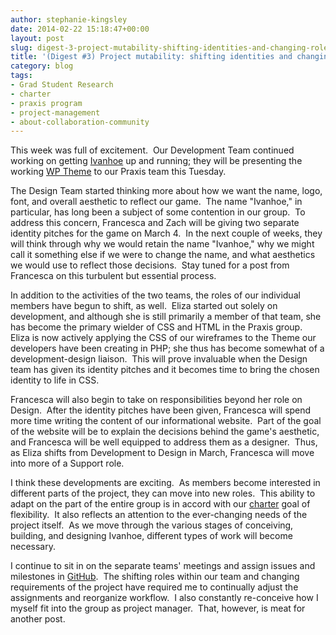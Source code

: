 ```yaml
---
author: stephanie-kingsley
date: 2014-02-22 15:18:47+00:00
layout: post
slug: digest-3-project-mutability-shifting-identities-and-changing-roles
title: '(Digest #3) Project mutability: shifting identities and changing roles'
category: blog
tags:
- Grad Student Research
- charter
- praxis program
- project-management
- about-collaboration-community
---
```


This week was full of excitement.  Our Development Team continued working on getting [Ivanhoe](http://www.ivanhoegame.org/?page_id=21) up and running; they will be presenting the working [WP Theme](http://wordpress.org/themes/) to our Praxis team this Tuesday.

The Design Team started thinking more about how we want the name, logo, font, and overall aesthetic to reflect our game.  The name "Ivanhoe," in particular, has long been a subject of some contention in our group.  To address this concern, Francesca and Zach will be giving two separate identity pitches for the game on March 4.  In the next couple of weeks, they will think through why we would retain the name "Ivanhoe," why we might call it something else if we were to change the name, and what aesthetics we would use to reflect those decisions.  Stay tuned for a post from Francesca on this turbulent but essential process.

In addition to the activities of the two teams, the roles of our individual members have begun to shift, as well.  Eliza started out solely on development, and although she is still primarily a member of that team, she has become the primary wielder of CSS and HTML in the Praxis group.  Eliza is now actively applying the CSS of our wireframes to the Theme our developers have been creating in PHP; she thus has become somewhat of a development-design liaison.  This will prove invaluable when the Design team has given its identity pitches and it becomes time to bring the chosen identity to life in CSS.

Francesca will also begin to take on responsibilities beyond her role on Design.  After the identity pitches have been given, Francesca will spend more time writing the content of our informational website.  Part of the goal of the website will be to explain the decisions behind the game's aesthetic, and Francesca will be well equipped to address them as a designer.  Thus, as Eliza shifts from Development to Design in March, Francesca will move into more of a Support role.

I think these developments are exciting.  As members become interested in different parts of the project, they can move into new roles.  This ability to adapt on the part of the entire group is in accord with our [charter](http://praxis.scholarslab.org/charter.html) goal of flexibility.  It also reflects an attention to the ever-changing needs of the project itself.  As we move through the various stages of conceiving, building, and designing Ivanhoe, different types of work will become necessary.

I continue to sit in on the separate teams' meetings and assign issues and milestones in [GitHub](https://github.com/).  The shifting roles within our team and changing requirements of the project have required me to continually adjust the assignments and reorganize workflow.  I also constantly re-conceive how I myself fit into the group as project manager.  That, however, is meat for another post.
